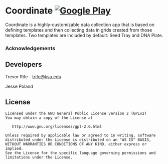 # Coordinate [![Google Play](http://developer.android.com/images/brand/en_generic_rgb_wo_45.png)](https://play.google.com/store/apps/details?id=org.wheatgenetics.coordinate)
Coordinate is a highly-customizable data collection app that is based on defining templates and then collecting data in grids created from those templates. Two templates are included by default: Seed Tray and DNA Plate.

### Acknowledgements
## Developers
Trevor Rife - trife@ksu.edu

Jesse Poland

## License
    Licensed under the GNU General Public License version 2 (GPLv2)
    You may obtain a copy of the License at

       http://www.gnu.org/licenses/gpl-2.0.html

    Unless required by applicable law or agreed to in writing, software
    distributed under the License is distributed on an "AS IS" BASIS,
    WITHOUT WARRANTIES OR CONDITIONS OF ANY KIND, either express or implied.
    See the License for the specific language governing permissions and
    limitations under the License.

